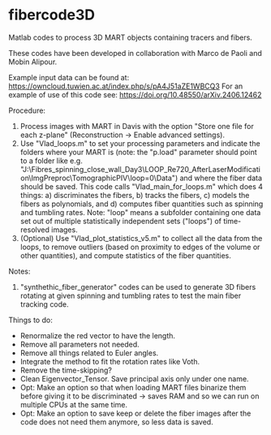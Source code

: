 # fibercode3D
Matlab codes to process 3D MART objects containing tracers and fibers.

These codes have been developed in collaboration with Marco de Paoli and Mobin Alipour.

Example input data can be found at: https://owncloud.tuwien.ac.at/index.php/s/pA4J51aZE1WBCQ3
For an example of use of this code see: https://doi.org/10.48550/arXiv.2406.12462

Procedure:
1. Process images with MART in Davis with the option "Store one file for each z-plane" (Reconstruction -> Enable advanced settings).
2. Use "Vlad_loops.m" to set your processing parameters and indicate the folders where your MART is (note: the "p.load" parameter should point to a folder like e.g. "J:\Fibres_spinning_close_wall_Day3\LOOP_Re720_AfterLaserModification\ImgPreproc\TomographicPIV\loop=0\Data\") and where the fiber data should be saved. This code calls "Vlad_main_for_loops.m" which does 4 things: a) discriminates the fibers, b) tracks the fibers, c) models the fibers as polynomials, and d) computes fiber quantities such as spinning and tumbling rates. Note: "loop" means a subfolder containing one data set out of multiple statistically independent sets ("loops") of time-resolved images.
3. (Optional) Use "Vlad_plot_statistics_v5.m" to collect all the data from the loops, to remove outliers (based on proximity to edges of the volume or other quantities), and compute statistics of the fiber quantities.

Notes:
1. "synthethic_fiber_generator" codes can be used to generate 3D fibers rotating at given spinning and tumbling rates to test the main fiber tracking code.


Things to do:
- Renormalize the red vector to have the length.
- Remove all parameters not needed.
- Remove all things related to Euler angles.
- Integrate the method to fit the rotation rates like Voth.
- Remove the time-skipping?
- Clean Eigenvector_Tensor. Save principal axis only under one name.
- Opt: Make an option so that when loading MART files binarize them before giving it to be discriminated -> saves RAM and so we can run on multiple CPUs at the same time.
- Opt: Make an option to save keep or delete the fiber images after the code does not need them anymore, so less data is saved.
